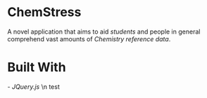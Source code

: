 # ChemStress
A novel application that aims to aid *students* and people in general comprehend vast amounts of *Chemistry reference data*.

# Built With
_- JQuery.js_ \n
test

